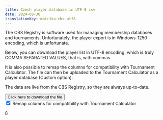 ```yaml
---
title: Czech player database in UTF-8 csv
date: 2024-08-30
translationKey: matrika-cbs-utf8
---
```


The CBS Registry is software used for managing membership databases and
tournaments. Unfortunately, the player export is in Windows-1250 encoding, which
is unfortunate.

Below, you can download the player list in UTF-8 encoding, which is truly COMMA
SEPARATED VALUES, that is, with commas.

It is also possible to remap the columns for compatibility with Tournament
Calculator. The file can then be uploaded to the Tournament Calculator as a
player database (Custom option).

The data are live from the CBS Registry, so they are always up-to-date.

<form action="matrikaCSV.php" method="GET"> 
    <button class="x-button" type="submit">Click here to download the file</button> <br> 
    <label> 
    <input type="checkbox" name="remap_columns" value="1" checked> Remap columns for compatibility with Tournament Calculator 
    </label> 
</form>ß
